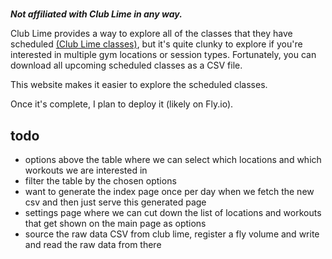 #

**_Not affiliated with Club Lime in any way._**

Club Lime provides a way to explore all of the classes that they have scheduled [(Club Lime classes)](https://www.clublime.com.au/classes/), but it's quite clunky to explore if you're interested in multiple gym locations or session types. Fortunately, you can download all upcoming scheduled classes as a CSV file.

This website makes it easier to explore the scheduled classes.

Once it's complete, I plan to deploy it (likely on Fly.io).

## todo

- options above the table where we can select which locations and which workouts we are interested in
- filter the table by the chosen options
- want to generate the index page once per day when we fetch the new csv and then just serve this generated page
- settings page where we can cut down the list of locations and workouts that get shown on the main page as options
- source the raw data CSV from club lime, register a fly volume and write and read the raw data from there
